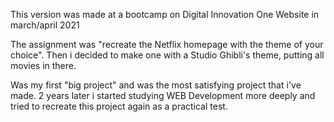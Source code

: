 This version was made at a bootcamp on Digital Innovation One Website in march/april 2021

The assignment was "recreate the Netflix homepage with the theme of your choice".
Then i decided to make one with a Studio Ghibli's theme, putting all movies in there.

Was my first "big project" and was the most satisfying project that i've made.
2 years later i started studying WEB Development more deeply and tried to recreate this project again as a practical test.